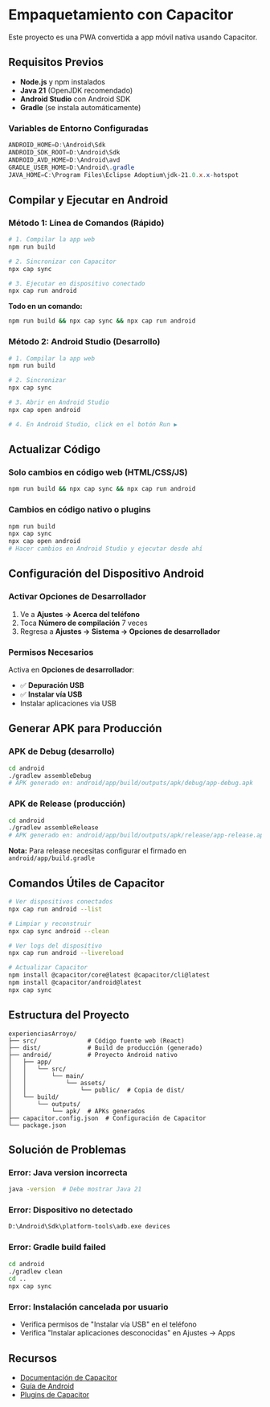 # Empaquetamiento con Capacitor

Este proyecto es una PWA convertida a app móvil nativa usando Capacitor.

## Requisitos Previos

- **Node.js** y npm instalados
- **Java 21** (OpenJDK recomendado)
- **Android Studio** con Android SDK
- **Gradle** (se instala automáticamente)

### Variables de Entorno Configuradas

```powershell
ANDROID_HOME=D:\Android\Sdk
ANDROID_SDK_ROOT=D:\Android\Sdk
ANDROID_AVD_HOME=D:\Android\avd
GRADLE_USER_HOME=D:\Android\.gradle
JAVA_HOME=C:\Program Files\Eclipse Adoptium\jdk-21.0.x.x-hotspot
```

## Compilar y Ejecutar en Android

### Método 1: Línea de Comandos (Rápido)

```bash
# 1. Compilar la app web
npm run build

# 2. Sincronizar con Capacitor
npx cap sync

# 3. Ejecutar en dispositivo conectado
npx cap run android
```

**Todo en un comando:**
```bash
npm run build && npx cap sync && npx cap run android
```

### Método 2: Android Studio (Desarrollo)

```bash
# 1. Compilar la app web
npm run build

# 2. Sincronizar
npx cap sync

# 3. Abrir en Android Studio
npx cap open android

# 4. En Android Studio, click en el botón Run ▶️
```

## Actualizar Código

### Solo cambios en código web (HTML/CSS/JS)

```bash
npm run build && npx cap sync && npx cap run android
```

### Cambios en código nativo o plugins

```bash
npm run build
npx cap sync
npx cap open android
# Hacer cambios en Android Studio y ejecutar desde ahí
```

## Configuración del Dispositivo Android

### Activar Opciones de Desarrollador

1. Ve a **Ajustes → Acerca del teléfono**
2. Toca **Número de compilación** 7 veces
3. Regresa a **Ajustes → Sistema → Opciones de desarrollador**

### Permisos Necesarios

Activa en **Opciones de desarrollador**:
- ✅ **Depuración USB**
- ✅ **Instalar vía USB**
- Instalar aplicaciones via USB

## Generar APK para Producción

### APK de Debug (desarrollo)

```bash
cd android
./gradlew assembleDebug
# APK generado en: android/app/build/outputs/apk/debug/app-debug.apk
```

### APK de Release (producción)

```bash
cd android
./gradlew assembleRelease
# APK generado en: android/app/build/outputs/apk/release/app-release.apk
```

**Nota:** Para release necesitas configurar el firmado en `android/app/build.gradle`

## Comandos Útiles de Capacitor

```bash
# Ver dispositivos conectados
npx cap run android --list

# Limpiar y reconstruir
npx cap sync android --clean

# Ver logs del dispositivo
npx cap run android --livereload

# Actualizar Capacitor
npm install @capacitor/core@latest @capacitor/cli@latest
npm install @capacitor/android@latest
npx cap sync
```

## Estructura del Proyecto

```
experienciasArroyo/
├── src/              # Código fuente web (React)
├── dist/             # Build de producción (generado)
├── android/          # Proyecto Android nativo
│   ├── app/
│   │   └── src/
│   │       └── main/
│   │           └── assets/
│   │               └── public/  # Copia de dist/
│   └── build/
│       └── outputs/
│           └── apk/  # APKs generados
├── capacitor.config.json  # Configuración de Capacitor
└── package.json
```

## Solución de Problemas

### Error: Java version incorrecta
```bash
java -version  # Debe mostrar Java 21
```

### Error: Dispositivo no detectado
```bash
D:\Android\Sdk\platform-tools\adb.exe devices
```

### Error: Gradle build failed
```bash
cd android
./gradlew clean
cd ..
npx cap sync
```

### Error: Instalación cancelada por usuario
- Verifica permisos de "Instalar vía USB" en el teléfono
- Verifica "Instalar aplicaciones desconocidas" en Ajustes → Apps

## Recursos

- [Documentación de Capacitor](https://capacitorjs.com/docs)
- [Guía de Android](https://capacitorjs.com/docs/android)
- [Plugins de Capacitor](https://capacitorjs.com/docs/plugins)